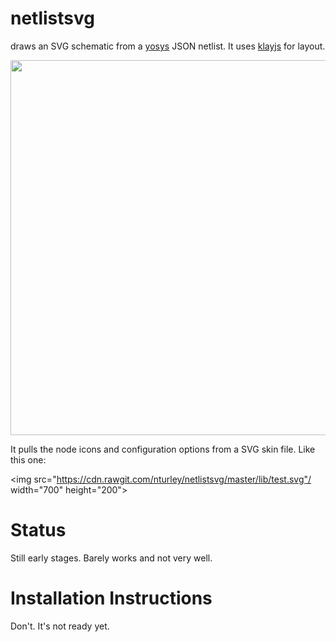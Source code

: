 # netlistsvg
draws an SVG schematic from a [yosys](https://github.com/cliffordwolf/yosys) JSON netlist. It uses [klayjs](https://github.com/OpenKieler/klayjs) for layout.

<img src="https://cdn.rawgit.com/nturley/netlistsvg/master/doc/out.svg" width="600" height="600"/>

It pulls the node icons and configuration options from a SVG skin file. Like this one:

<img src="https://cdn.rawgit.com/nturley/netlistsvg/master/lib/test.svg"/ width="700" height="200">

# Status
Still early stages. Barely works and not very well.

# Installation Instructions
Don't. It's not ready yet.
